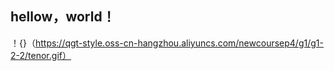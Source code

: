 ## hellow，world！
！{}（https://qgt-style.oss-cn-hangzhou.aliyuncs.com/newcoursep4/g1/g1-2-2/tenor.gif）
